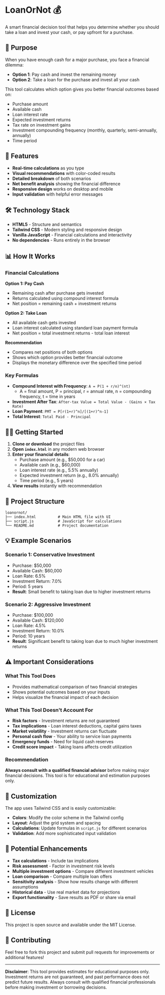 # LoanOrNot 💰

A smart financial decision tool that helps you determine whether you should take a loan and invest your cash, or pay upfront for a purchase.

## 🎯 Purpose

When you have enough cash for a major purchase, you face a financial dilemma:
- **Option 1**: Pay cash and invest the remaining money
- **Option 2**: Take a loan for the purchase and invest all your cash

This tool calculates which option gives you better financial outcomes based on:
- Purchase amount
- Available cash
- Loan interest rate
- Expected investment returns
- Tax rate on investment gains
- Investment compounding frequency (monthly, quarterly, semi-annually, annually)
- Time period

## 🚀 Features

- **Real-time calculations** as you type
- **Visual recommendations** with color-coded results
- **Detailed breakdown** of both scenarios
- **Net benefit analysis** showing the financial difference
- **Responsive design** works on desktop and mobile
- **Input validation** with helpful error messages

## 🛠️ Technology Stack

- **HTML5** - Structure and semantics
- **Tailwind CSS** - Modern styling and responsive design
- **Vanilla JavaScript** - Financial calculations and interactivity
- **No dependencies** - Runs entirely in the browser

## 📊 How It Works

### Financial Calculations

**Option 1: Pay Cash**
- Remaining cash after purchase gets invested
- Returns calculated using compound interest formula
- Net position = remaining cash + investment returns

**Option 2: Take Loan**
- All available cash gets invested
- Loan interest calculated using standard loan payment formula
- Net position = total investment returns - total loan interest

**Recommendation**
- Compares net positions of both options
- Shows which option provides better financial outcome
- Displays the monetary difference over the specified time period

### Key Formulas

- **Compound Interest with Frequency**: `A = P(1 + r/n)^(nt)`
  - A = final amount, P = principal, r = annual rate, n = compounding frequency, t = time in years
- **Investment After Tax**: `After-tax Value = Total Value - (Gains × Tax Rate)`
- **Loan Payment**: `PMT = P[r(1+r)^n]/[(1+r)^n-1]`
- **Total Interest**: `Total Paid - Principal`

## 🏃‍♂️ Getting Started

1. **Clone or download** the project files
2. **Open `index.html`** in any modern web browser
3. **Enter your financial details**:
   - Purchase amount (e.g., $50,000 for a car)
   - Available cash (e.g., $60,000)
   - Loan interest rate (e.g., 5.5% annually)
   - Expected investment return (e.g., 8.0% annually)
   - Time period (e.g., 5 years)
4. **View results** instantly with recommendation

## 📁 Project Structure

```
loanornot/
├── index.html          # Main HTML file with UI
├── script.js           # JavaScript for calculations
└── README.md           # Project documentation
```

## 💡 Example Scenarios

### Scenario 1: Conservative Investment
- Purchase: $50,000
- Available Cash: $60,000
- Loan Rate: 6.5%
- Investment Return: 7.0%
- Period: 5 years
- **Result**: Small benefit to taking loan due to higher investment returns

### Scenario 2: Aggressive Investment
- Purchase: $100,000
- Available Cash: $120,000
- Loan Rate: 4.5%
- Investment Return: 10.0%
- Period: 10 years
- **Result**: Significant benefit to taking loan due to much higher investment returns

## ⚠️ Important Considerations

### What This Tool Does
- Provides mathematical comparison of two financial strategies
- Shows potential outcomes based on your inputs
- Helps visualize the financial impact of each decision

### What This Tool Doesn't Account For
- **Risk factors** - Investment returns are not guaranteed
- **Tax implications** - Loan interest deductions, capital gains taxes
- **Market volatility** - Investment returns can fluctuate
- **Personal cash flow** - Your ability to service loan payments
- **Emergency funds** - Need for liquid cash reserves
- **Credit score impact** - Taking loans affects credit utilization

### Recommendation
**Always consult with a qualified financial advisor** before making major financial decisions. This tool is for educational and estimation purposes only.

## 🎨 Customization

The app uses Tailwind CSS and is easily customizable:

- **Colors**: Modify the color scheme in the Tailwind config
- **Layout**: Adjust the grid system and spacing
- **Calculations**: Update formulas in `script.js` for different scenarios
- **Validation**: Add more sophisticated input validation

## 🔧 Potential Enhancements

- **Tax calculations** - Include tax implications
- **Risk assessment** - Factor in investment risk levels
- **Multiple investment options** - Compare different investment vehicles
- **Loan comparison** - Compare multiple loan offers
- **Sensitivity analysis** - Show how results change with different assumptions
- **Historical data** - Use real market data for projections
- **Export functionality** - Save results as PDF or share via email

## 📄 License

This project is open source and available under the MIT License.

## 🤝 Contributing

Feel free to fork this project and submit pull requests for improvements or additional features!

---

**Disclaimer**: This tool provides estimates for educational purposes only. Investment returns are not guaranteed, and past performance does not predict future results. Always consult with qualified financial professionals before making investment or borrowing decisions.

